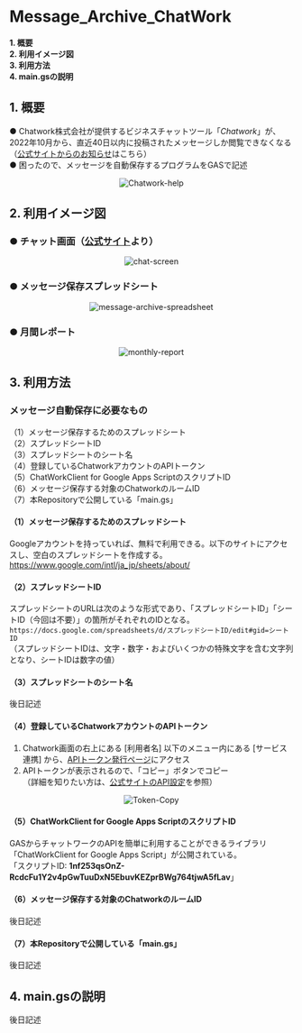 # Message_Archive_ChatWork
**1. 概要**<br>
**2. 利用イメージ図**<br>
**3. 利用方法**<br>
**4. main.gsの説明**<br>

## 1. 概要
● Chatwork株式会社が提供するビジネスチャットツール「*Chatwork*」が、2022年10月から、直近40日以内に投稿されたメッセージしか閲覧できなくなる<br>（[公式サイトからのお知らせ](https://help.chatwork.com/hc/ja/articles/9319851372185-2022-09-06-%E3%83%95%E3%83%AA%E3%83%BC%E3%83%97%E3%83%A9%E3%83%B3-%E3%82%B0%E3%83%AB%E3%83%BC%E3%83%97%E3%83%81%E3%83%A3%E3%83%83%E3%83%88%E3%81%AE%E5%88%A9%E7%94%A8%E4%B8%8A%E9%99%90%E6%95%B0%E6%92%A4%E5%BB%83%E3%81%AE%E3%81%8A%E7%9F%A5%E3%82%89%E3%81%9B)はこちら）<br>
● 困ったので、メッセージを自動保存するプログラムをGASで記述<br>
<div align="center">
<img src="https://user-images.githubusercontent.com/94417526/191033148-53c19bce-5c56-4f1c-ab29-40f58a7e8f32.png" title="Chatwork-help">
</div>


## 2. 利用イメージ図
### ● チャット画面（[公式サイト](https://go.chatwork.com/ja/features/)より）
<div align="center">
<img src="https://user-images.githubusercontent.com/94417526/191038005-47a06148-0a6f-4e49-96b6-8d3e68fd6b2f.png" title="chat-screen">
</div>


### ● メッセージ保存スプレッドシート
<div align="center">
<img src="https://user-images.githubusercontent.com/94417526/191037163-caed5a18-5a2b-41a4-86ca-f5a7a1f8813a.png" title="message-archive-spreadsheet">
</div>


### ● 月間レポート<br>
<div align="center">
<img src="https://user-images.githubusercontent.com/94417526/191433645-696fe196-8fa9-42f4-8967-47730510f1ff.png" title="monthly-report">
</div>


## 3. 利用方法
### メッセージ自動保存に必要なもの<br>
（1）メッセージ保存するためのスプレッドシート<br>
（2）スプレッドシートID<br>
（3）スプレッドシートのシート名<br>
（4）登録しているChatworkアカウントのAPIトークン<br>
（5）ChatWorkClient for Google Apps ScriptのスクリプトID<br>
（6）メッセージ保存する対象のChatworkのルームID<br>
（7）本Repositoryで公開している「main.gs」<br>

#### （1）メッセージ保存するためのスプレッドシート<br>
Googleアカウントを持っていれば、無料で利用できる。以下のサイトにアクセスし、空白のスプレッドシートを作成する。<br>
https://www.google.com/intl/ja_jp/sheets/about/

#### （2）スプレッドシートID<br>
スプレッドシートのURLは次のような形式であり、「スプレッドシートID」「シートID（今回は不要）」の箇所がそれぞれのIDとなる。<br>
`https://docs.google.com/spreadsheets/d/スプレッドシートID/edit#gid=シートID`<br>
（スプレッドシートIDは、文字・数字・およびいくつかの特殊文字を含む文字列となり、シートIDは数字の値）

#### （3）スプレッドシートのシート名<br>
後日記述<br>

#### （4）登録しているChatworkアカウントのAPIトークン<br>
1. Chatwork画面の右上にある [利用者名] 以下のメニュー内にある [サービス連携] から、[APIトークン発行ページ](https://www.chatwork.com/service/packages/chatwork/subpackages/api/token.php)にアクセス<br>
2. APIトークンが表示されるので、「コピー」ボタンでコピー<br>
（詳細を知りたい方は、[公式サイトのAPI設定](https://help.chatwork.com/hc/ja/sections/115000051162-API%E8%A8%AD%E5%AE%9A)を参照）
<div align="center">
<img src="https://user-images.githubusercontent.com/94417526/192207952-f6e84d80-2db1-47b1-8a3e-ec7195119055.png" title="Token-Copy">
</div>

#### （5）ChatWorkClient for Google Apps ScriptのスクリプトID<br>
GASからチャットワークのAPIを簡単に利用することができるライブラリ「ChatWorkClient for Google Apps Script」が公開されている。<br>
「スクリプトID: **1nf253qsOnZ-RcdcFu1Y2v4pGwTuuDxN5EbuvKEZprBWg764tjwA5fLav**」<br>

#### （6）メッセージ保存する対象のChatworkのルームID<br>
後日記述<br>

#### （7）本Repositoryで公開している「main.gs」<br>
後日記述<br>

## 4. main.gsの説明
後日記述<br>
